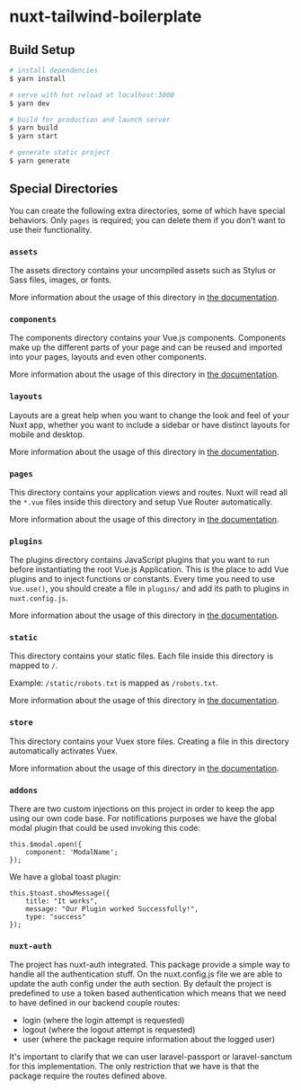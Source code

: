 # nuxt-tailwind-boilerplate

## Build Setup

```bash
# install dependencies
$ yarn install

# serve with hot reload at localhost:3000
$ yarn dev

# build for production and launch server
$ yarn build
$ yarn start

# generate static project
$ yarn generate
```

## Special Directories

You can create the following extra directories, some of which have special behaviors. Only `pages` is required; you can delete them if you don't want to use their functionality.

### `assets`

The assets directory contains your uncompiled assets such as Stylus or Sass files, images, or fonts.

More information about the usage of this directory in [the documentation](https://nuxtjs.org/docs/2.x/directory-structure/assets).

### `components`

The components directory contains your Vue.js components. Components make up the different parts of your page and can be reused and imported into your pages, layouts and even other components.

More information about the usage of this directory in [the documentation](https://nuxtjs.org/docs/2.x/directory-structure/components).

### `layouts`

Layouts are a great help when you want to change the look and feel of your Nuxt app, whether you want to include a sidebar or have distinct layouts for mobile and desktop.

More information about the usage of this directory in [the documentation](https://nuxtjs.org/docs/2.x/directory-structure/layouts).


### `pages`

This directory contains your application views and routes. Nuxt will read all the `*.vue` files inside this directory and setup Vue Router automatically.

More information about the usage of this directory in [the documentation](https://nuxtjs.org/docs/2.x/get-started/routing).

### `plugins`

The plugins directory contains JavaScript plugins that you want to run before instantiating the root Vue.js Application. This is the place to add Vue plugins and to inject functions or constants. Every time you need to use `Vue.use()`, you should create a file in `plugins/` and add its path to plugins in `nuxt.config.js`.

More information about the usage of this directory in [the documentation](https://nuxtjs.org/docs/2.x/directory-structure/plugins).

### `static`

This directory contains your static files. Each file inside this directory is mapped to `/`.

Example: `/static/robots.txt` is mapped as `/robots.txt`.

More information about the usage of this directory in [the documentation](https://nuxtjs.org/docs/2.x/directory-structure/static).

### `store`

This directory contains your Vuex store files. Creating a file in this directory automatically activates Vuex.

More information about the usage of this directory in [the documentation](https://nuxtjs.org/docs/2.x/directory-structure/store).

### `addons`

There are two custom injections on this project in order to keep the app using our own code base. For notifications purposes we have the global modal plugin that could be used invoking this code:

```
this.$modal.open({
    component: 'ModalName';
});
```

We have a global toast plugin:

```
this.$toast.showMessage({
    title: "It works",
    message: "Our Plugin worked Successfully!",
    type: "success"
});
```

### `nuxt-auth`

The project has nuxt-auth integrated. This package provide a simple way to handle all the authentication stuff. On the nuxt.config.js file we are able to update the auth config under the auth section. By default the project is predefined to use a token based authentication which means that we need to have defined in our backend couple routes:
- login (where the login attempt is requested)
- logout (where the logout attempt is requested)
- user (where the package require information about the logged user)

It's important to clarify that we can user laravel-passport or laravel-sanctum for this implementation. The only restriction that we have is that the package require the routes defined above.
